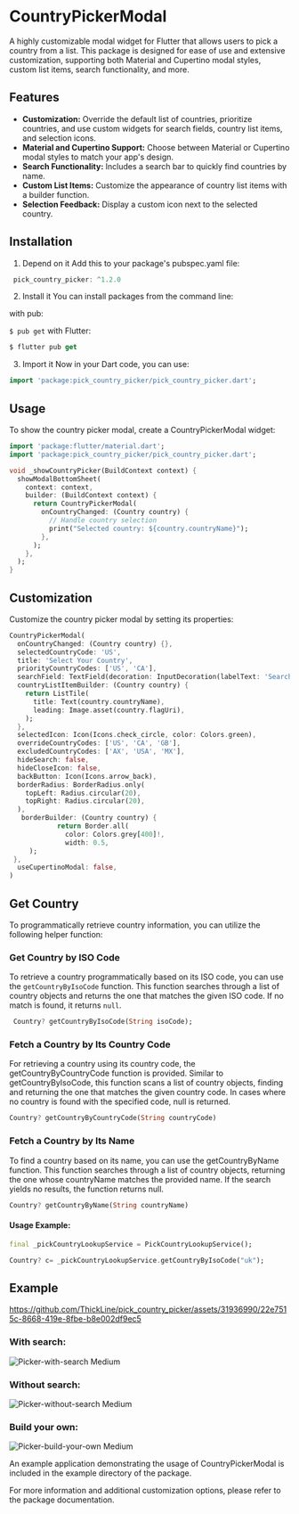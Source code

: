  # CountryPickerModal

A highly customizable modal widget for Flutter that allows users to pick a country from a list. This package is designed for ease of use and extensive customization, supporting both Material and Cupertino modal styles, custom list items, search functionality, and more.

## Features

- **Customization:** Override the default list of countries, prioritize countries, and use custom widgets for search fields, country list items, and selection icons.
- **Material and Cupertino Support:** Choose between Material or Cupertino modal styles to match your app's design.
- **Search Functionality:** Includes a search bar to quickly find countries by name.
- **Custom List Items:** Customize the appearance of country list items with a builder function.
- **Selection Feedback:** Display a custom icon next to the selected country.

## Installation


1. Depend on it
Add this to your package's pubspec.yaml file:

```dart dependencies:
 pick_country_picker: ^1.2.0
 ```
2. Install it
You can install packages from the command line:

with pub:

`$ pub get`
with Flutter:
```dart
$ flutter pub get
```


3. Import it
Now in your Dart code, you can use:
```dart
import 'package:pick_country_picker/pick_country_picker.dart';
  ```


## Usage

To show the country picker modal, create a CountryPickerModal widget:

```dart
import 'package:flutter/material.dart';
import 'package:pick_country_picker/pick_country_picker.dart';

void _showCountryPicker(BuildContext context) {
  showModalBottomSheet(
    context: context,
    builder: (BuildContext context) {
      return CountryPickerModal(
        onCountryChanged: (Country country) {
          // Handle country selection
          print("Selected country: ${country.countryName}");
        },
      );
    },
  );
}

```

## Customization

Customize the country picker modal by setting its properties:

```dart
CountryPickerModal(
  onCountryChanged: (Country country) {},
  selectedCountryCode: 'US',
  title: 'Select Your Country',
  priorityCountryCodes: ['US', 'CA'],
  searchField: TextField(decoration: InputDecoration(labelText: 'Search...')),
  countryListItemBuilder: (Country country) {
    return ListTile(
      title: Text(country.countryName),
      leading: Image.asset(country.flagUri),
    );
  },
  selectedIcon: Icon(Icons.check_circle, color: Colors.green),
  overrideCountryCodes: ['US', 'CA', 'GB'],
  excludedCountryCodes: ['AX', 'USA', 'MX'],
  hideSearch: false,
  hideCloseIcon: false,
  backButton: Icon(Icons.arrow_back),
  borderRadius: BorderRadius.only(
    topLeft: Radius.circular(20),
    topRight: Radius.circular(20),
  ),
   borderBuilder: (Country country) {
            return Border.all(
              color: Colors.grey[400]!,
              width: 0.5,
     );
 },
  useCupertinoModal: false,
)
```

## Get Country
To programmatically retrieve country information, you can utilize the following helper function:

### Get Country by ISO Code

To retrieve a country programmatically based on its ISO code, you can use the `getCountryByIsoCode` function. This function searches through a list of country objects and returns the one that matches the given ISO code. If no match is found, it returns `null`.

```dart
 Country? getCountryByIsoCode(String isoCode);
```

### Fetch a Country by Its Country Code
For retrieving a country using its country code, the getCountryByCountryCode function is provided. Similar to getCountryByIsoCode, this function scans a list of country objects, finding and returning the one that matches the given country code. In cases where no country is found with the specified code, null is returned.

```dart
Country? getCountryByCountryCode(String countryCode)
```

### Fetch a Country by Its Name
To find a country based on its name, you can use the getCountryByName function. This function searches through a list of country objects, returning the one whose countryName matches the provided name. If the search yields no results, the function returns null.

```dart
Country? getCountryByName(String countryName)
```

#### Usage Example:
```dart
final _pickCountryLookupService = PickCountryLookupService();

Country? c= _pickCountryLookupService.getCountryByIsoCode("uk");
```
## Example

https://github.com/ThickLine/pick_country_picker/assets/31936990/22e7515c-8668-419e-8fbe-b8e002df9ec5



### With search:

![Picker-with-search Medium](https://github.com/ThickLine/pick_country_picker/assets/31936990/99f79d9b-4540-4408-8f82-0f71b16e2a0c)



### Without search:
![Picker-without-search Medium](https://github.com/ThickLine/pick_country_picker/assets/31936990/6115ad39-e39f-44ac-965c-8cc9da62d9a3)

### Build your own:
![Picker-build-your-own Medium](https://github.com/ThickLine/pick_country_picker/assets/31936990/7390a1d5-d9e1-4177-bb2a-c86174a08554)



An example application demonstrating the usage of CountryPickerModal is included in the example directory of the package.

For more information and additional customization options, please refer to the package documentation.

